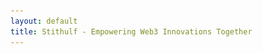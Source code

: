 ```yaml
---
layout: default
title: Stithulf - Empowering Web3 Innovations Together
---
```


<html lang="en">
    <head>
	            <style type="text/css">
		#popup {
			display: none;
			position: fixed;
			top: 0;
			left: 0;
			width: 100%;
			height: 100%;
			background-color: rgba(0, 0, 0, 0.5);
			z-index: 999;
		}
		

		#popup-content {
			position: absolute;
			top: 50%;
			left: 50%;
			transform: translate(-50%, -50%);
			background-color: #fff;
			padding: 20px;
			text-align: center;
		}

		#popup-close {
  			position: absolute;
  			bottom: 10px;
  			left: 50%;
  			transform: translateX(-50%);
		}
		
	    </style>
        <meta charset="utf-8" />
        <meta name="viewport" content="width=device-width, initial-scale=1, shrink-to-fit=no" />
        <meta name="description" content="" />
        <meta name="author" content="" />
        <title>Stithulf - Empowering Web3 Innovations Together</title>
        <link rel="icon" type="image/x-icon" href="assets/favicon.ico" />
        <!-- Bootstrap icons-->
        <link href="https://cdn.jsdelivr.net/npm/bootstrap-icons@1.5.0/font/bootstrap-icons.css" rel="stylesheet" />
        <!-- Google fonts-->
        <link rel="preconnect" href="https://fonts.gstatic.com" />
        <link href="https://fonts.googleapis.com/css2?family=Newsreader:ital,wght@0,600;1,600&amp;display=swap" rel="stylesheet" />
        <link href="https://fonts.googleapis.com/css2?family=Mulish:ital,wght@0,300;0,500;0,600;0,700;1,300;1,500;1,600;1,700&amp;display=swap" rel="stylesheet" />
        <link href="https://fonts.googleapis.com/css2?family=Kanit:ital,wght@0,400;1,400&amp;display=swap" rel="stylesheet" />
        <!-- Core theme CSS (includes Bootstrap)-->
        <link href="css/styles.css" rel="stylesheet" />
    </head>
    <body id="page-top">
        <!-- Navigation-->
        	<div id="popup">
			<div id="popup-content">
				<p>StithulfERC Project is currently in the building stages. Check <a href="https://twitter.com/StithulfERC">Twitter</a> for latest updates.</p>
				<p>&nbsp;&nbsp;&nbsp;&nbsp;&nbsp;</p>
				<button id="popup-close">Close</button>
				</div>
			</div>

	<script type="text/javascript">
		function showPopup() {
			var popup = document.querySelector("#popup");
			var closeButton = document.querySelector("#popup-close");
			popup.style.display = "block";
			closeButton.addEventListener("click", hidePopup);
		}

		function hidePopup() {
			var popup = document.querySelector("#popup");
			var closeButton = document.querySelector("#popup-close");
			popup.style.display = "none";
			closeButton.removeEventListener("click", hidePopup);
		}

		window.addEventListener("load", showPopup);
	</script>
        <nav class="navbar navbar-expand-lg navbar-light fixed-top shadow-sm" id="mainNav">
            <div class="container px-5">
		    <a class="navbar-brand fw-bold" href="https://stithulf.com/">Stithulf</a>
                <button class="navbar-toggler" type="button" data-bs-toggle="collapse" data-bs-target="#navbarResponsive" aria-controls="navbarResponsive" aria-expanded="false" aria-label="Toggle navigation">
                    Menu
                    <i class="bi-list"></i>
                </button>
                <div class="collapse navbar-collapse" id="navbarResponsive">
                    <ul class="navbar-nav ms-auto me-4 my-3 my-lg-0">
                        <li class="nav-item"><a class="nav-link me-lg-3" href="#features">Features</a></li>
                        <li class="nav-item"><a class="nav-link me-lg-3" href="#whitepaper">White Paper</a></li>
			    <li class="nav-item"><a class="nav-link me-lg-3" href="blog">Blogs</a></li>
                    </ul>
			<button class="btn btn-primary rounded-pill px-3 mb-2 mb-lg-0" data-bs-toggle="modal" data-bs-target="#feedbackModal">
    				<span class="d-flex align-items-center">
        				<i class="bi-chat-text-fill me-2"></i>
        				<span class="small">
            					<a href="https://forms.gle/pAYD8eamtZdVvrmU6" target="_blank" rel="noopener noreferrer" style="color:white; text-decoration:none;">Send Feedback</a>
        				</span>
    				</span>
			</button>


                </div>
            </div>
        </nav>
        <!-- Mashead header-->
        <header class="masthead">
            <div class="container px-5">
                <div class="row gx-5 align-items-center">
                    <div class="col-lg-6">
                        <!-- Mashead text and app badges-->
                        <div class="mb-5 mb-lg-0 text-center text-lg-start">
                            <h1 class="display-1 lh-1 mb-3">Welcome To Stithulf</h1>
                            <p>&nbsp;&nbsp;&nbsp;&nbsp;&nbsp;</p>
                            <p class="lead fw-normal text-muted mb-5">Experience decentralized finance with Stithulf's innovative Web3 platform.</p>
                            <div class="d-flex flex-column flex-lg-row align-items-center">
                                
                                <button type="button" class="btn btn-primary btn-lg" style="text-decoration:none; color: white;"><a href="build" target="_blank" style="text-decoration:none; color: white;">Build</a></button>
                                
                                <button type="button" class="btn btn-secondary btn-lg" style="margin:15px;" style="text-decoration:none; color: white;"><a href="study" target="_blank" style="text-decoration:none; color: white;">Study</a></button>

                    <div class="col-lg-6">
                        <!-- Masthead device mockup feature-->
                        <div class="masthead-device-mockup">
                            <svg class="circle" viewBox="0 0 100 100" xmlns="http://www.w3.org/2000/svg">
                                <defs>
                                    <linearGradient id="circleGradient" gradientTransform="rotate(45)">
                                        <stop class="gradient-start-color" offset="0%"></stop>
                                        <stop class="gradient-end-color" offset="100%"></stop>
                                    </linearGradient>
                                </defs>
                                <circle cx="50" cy="50" r="50"></circle></svg
                            ><svg class="shape-1 d-none d-sm-block" viewBox="0 0 240.83 240.83" xmlns="http://www.w3.org/2000/svg">
                                <rect x="-32.54" y="78.39" width="305.92" height="84.05" rx="42.03" transform="translate(120.42 -49.88) rotate(45)"></rect>
                                <rect x="-32.54" y="78.39" width="305.92" height="84.05" rx="42.03" transform="translate(-49.88 120.42) rotate(-45)"></rect></svg
                            ><svg class="shape-2 d-none d-sm-block" viewBox="0 0 100 100" xmlns="http://www.w3.org/2000/svg"><circle cx="50" cy="50" r="50"></circle></svg>
                            
                                        <!-- PUT CONTENTS HERE:-->
                                        <!-- * * This can be a video, image, or just about anything else.-->
                                        <!-- * * Set the max width of your media to 100% and the height to-->
                                        <!-- * * 100% like the demo example below.-->
                                        
                                    </div>
                                </div>
                            </div>
                        </div>
                    </div>
                </div>
            </div>
        </header>
        <!-- Quote/testimonial aside-->
        <aside class="text-center bg-gradient-primary-to-secondary">
            <div class="container px-5">
                <div class="row gx-5 justify-content-center">
                    <div class="col-xl-8">
                        <div class="h2 fs-1 text-white mb-4">"Our aim is to revolutionize the way people interact with decentralized finance, and create a more equitable and accessible financial ecosystem.."</div>
                        <img src="assets/img/tagline.webp" alt="..." style="height: 3rem" />
                    </div>
                </div>
            </div>
        </aside>
        <!-- App features section-->
        <section id="features">
            <div class="container px-5">
                <div class="row gx-5 align-items-center">
                    <div class="col-lg-8 order-lg-1 mb-5 mb-lg-0">
                        <div class="container-fluid px-5">
                            <div class="row gx-5">
                                <div class="col-md-6 mb-5">
                                    <!-- Feature item-->
                                    <div class="text-center">
                                        <i class="bi bi-globe icon-feature text-gradient d-block mb-3"></i>
                                        <h3 class="font-alt">Global Payments</h3>
                                        <p class="text-muted mb-0">A system which lets you send, receive, borrow funds through blockchain technology.</p>
                                    </div>
                                </div>
                                <div class="col-md-6 mb-5">
                                    <!-- Feature item-->
                                    <div class="text-center">
                                        <i class="bi bi-shield-check icon-feature text-gradient d-block mb-3"></i>
                                        <h3 class="font-alt">Security</h3>
                                        <p class="text-muted mb-0">The secure nature of this asset is a result of the use of blockchain technology, decentralization, and public data availability.</p>
                                    </div>
                                </div>
                            </div>
                            <div class="row">
                                <div class="col-md-6 mb-5 mb-md-0">
                                    <!-- Feature item-->
                                    <div class="text-center">
                                        <i class="bi bi-person-lines-fill icon-feature text-gradient d-block mb-3"></i>
                                        <h3 class="font-alt">Transparency</h3>
                                        <p class="text-muted mb-0">Leveraging Smart Contract Technology, All Transactions are Transparent.</p>
                                    </div>
                                </div>
                                <div class="col-md-6">
                                    <!-- Feature item-->
                                    <div class="text-center">
                                        <i class="bi bi-calculator icon-feature text-gradient d-block mb-3"></i>
                                        <h3 class="font-alt">Low Cost</h3>
                                        <p class="text-muted mb-0">Our loans are amongst one of the cheapest in Crypto Market</p>
                                    </div>
                                </div>
                            </div>
                        </div>
                    </div>
                    <div class="col-lg-4 order-lg-0">
                        <!-- Features section device mockup-->
                        <div class="features-device-mockup">
                            <svg class="circle" viewBox="0 0 100 100" xmlns="http://www.w3.org/2000/svg">
                                <defs>
                                    <linearGradient id="circleGradient" gradientTransform="rotate(45)">
                                        <stop class="gradient-start-color" offset="0%"></stop>
                                        <stop class="gradient-end-color" offset="100%"></stop>
                                    </linearGradient>
                                </defs>
                                <circle cx="50" cy="50" r="50"></circle></svg
                            <svg class="shape-1 d-none d-sm-block" viewBox="0 0 240.83 240.83" xmlns="http://www.w3.org/2000/svg">
                                <rect x="-32.54" y="78.39" width="305.92" height="84.05" rx="42.03" transform="translate(120.42 -49.88) rotate(45)"></rect>
                                <rect x="-32.54" y="78.39" width="305.92" height="84.05" rx="42.03" transform="translate(-49.88 120.42) rotate(-45)"></rect></svg
                            <svg class="shape-2 d-none d-sm-block" viewBox="0 0 100 100" xmlns="http://www.w3.org/2000/svg"><circle cx="50" cy="50" r="50"></circle></svg>
                                        <!-- PUT CONTENTS HERE:-->
                                        <!-- * * This can be a video, image, or just about anything else.-->
                                        <!-- * * Set the max width of your media to 100% and the height to-->
                                        <!-- * * 100% like the demo example below.-->
                                    </div>
                                </div>
                            </div>
                        </div>
                    </div>
                </div>
            </div>
        </section>
        <!-- Basic features section-->
        <section class="bg-light">
            <div class="container px-5">
                <div class="row gx-5 align-items-center justify-content-center justify-content-lg-between">
                    <div class="col-12 col-lg-5">
                        <h2 class="display-4 lh-1 mb-4">Stithulf Today</h2>
                        <p class="lead fw-normal text-muted mb-5 mb-lg-0">Stithulf is excited to announce our first project, StithulfERC, a decentralized finance platform that enables low-interest borrowing. Our ICO/IEO is scheduled to launch in March, with project completion expected by the end of the month. Stay tuned for updates on Twitter</p>
                    </div>
                    <div class="col-sm-8 col-md-6">
                        <div class="px-5 px-sm-0"><img class="img-fluid rounded-circle" src="https://source.unsplash.com/u8Jn2rzYIps/900x900" alt="..." /></div>
                    </div>
                </div>
            </div>
        </section>
        <!-- Call to action section-->
        <section id="whitepaper">
            <section class="cta">
                <div class="cta-content">
                    <div class="container px-5">
                        <h2 class="text-white display-1 lh-1 mb-4">
                            Download Our
                            <br />
                            Whitepaper Below.
                            </h2>
                        <a class="btn btn-outline-light py-3 px-4 rounded-pill" href="whitepaper" target="_blank">White Paper</a>
                    </div>
                </div>
            </section>
        </section>
        <!-- App badge section-->
        <p>&nbsp;&nbsp;&nbsp;&nbsp;&nbsp;</p>
        <p align="center" class="h1">Join The Official Community For Updates</p>
        <p>&nbsp;&nbsp;&nbsp;&nbsp;&nbsp;</p>
        <script type="module" src="https://unpkg.com/ionicons@5.5.2/dist/ionicons/ionicons.esm.js"></script>
        <script nomodule src="https://unpkg.com/ionicons@5.5.2/dist/ionicons/ionicons.js"></script>
        <style>
            .social-icon {
                color: #aaaaaa;
                transition: color 0.2s;
                text-decoration: none;
                margin: 0 10px;
            }
            .social-icon:hover {
                color: #333333;
            }
            .center {
                text-align:center;
                width:100%;
            }
            [class^="icon-"], [class*=" icon-"] {
                display: inline-block;
                width: 100%;
            }
        </style>

        <center>
        <a class="social-icon" href="https://reddit.com/r/stith" target="_blank">
            <ion-icon name="logo-reddit" style="font-size:60px"></ion-icon>
        </a>
            <a class="social-icon" href="https://twitter.com/StithulfERC" target="_blank">
                <ion-icon name="logo-twitter" style="font-size:60px"></ion-icon>
            </a>
                <a class="social-icon"  href="https://stithulferc.medium.com/" target="_blank">
                    <ion-icon name="logo-medium" style="font-size:60px"></ion-icon>
                    </a>
                </center>
                <p>&nbsp;&nbsp;&nbsp;&nbsp;&nbsp;</p>
                

<!-- Social Footer, Single Coloured -->
<!-- Include Font Awesome Stylesheet in Header -->
<link href="//maxcdn.bootstrapcdn.com/font-awesome/4.1.0/css/font-awesome.min.css" rel="stylesheet">

<!-- Footer-->
<iframe src="footer.html" id="footer-iframe" width="100%" height="200" frameborder="0" scrolling="no"></iframe>
